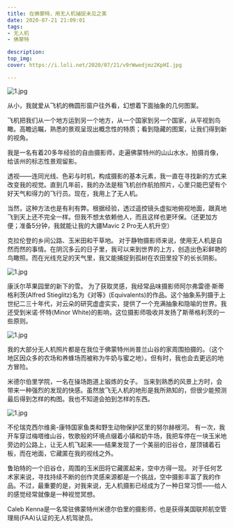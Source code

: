 ```yaml
---
title: 在佛蒙特，用无人机捕捉未见之美
date: 2020-07-21 21:09:01
tags:
- 无人机
- 佛蒙特

description:
top_img:
cover: https://i.loli.net/2020/07/21/v9rWwedjmz2KpHI.jpg

---
```


![1.jpg](https://i.loli.net/2020/07/21/v9rWwedjmz2KpHI.jpg)

从小，我就爱从飞机的椭圆形窗户往外看，幻想着下面抽象的几何图案。

飞机把我们从一个地方运到另一个地方，从一个国家到另一个国家，从平视到鸟瞰。高瞻远瞩，熟悉的景观呈现出概念性的特质；看到隐藏的图案，让我们得到新的视角。

我是一名有着20多年经验的自由摄影师，走遍佛蒙特州的山山水水，拍摄肖像，给该州的标志性景观留影。

透视——连同光线、色彩与时机，构成摄影的基本元素，我一直在寻找新的方式来改变我的视觉。直到几年前，我的办法是租飞机创作航拍照片，心里只能巴望有个好天气和得力的飞行员。现在，我用上了无人机。

当然，这种方法也是有利有弊。根据经验，透过遥控镜头虚拟地俯视地面，跟真地飞到天上还不完全一样。但我不想太依赖他人，而且这样也更环保。（还更加方便；准备5分钟，我就能让我的大疆Mavic 2 Pro无人机升空）
<!---more--->

克拉伦登的乡间公路、玉米田和干草地。
对于静物摄影师来说，使用无人机是自然而然的事情。在阴沉多云的日子里，我可以来到世界的上方，创造出色彩鲜艳的鸟瞰照。而在光线充足的天气里，我又能捕捉到孤树在农田里投下的长长阴影。

![1.jpg](https://i.loli.net/2020/07/21/6ZXuW7iYUoM5Kz4.jpg)


康沃尔苹果园里的新下的雪。
为了获取灵感，我经常品味摄影师阿尔弗雷德·斯蒂格利茨(Alfred Stieglitz)名为《对等》(Equivalents)的作品。这个抽象系列摄于上世纪二三十年代，对云朵的研究虚虚实实，提供了一个充满抽象和隐喻的世界。我还受到米诺·怀特(Minor White)的影响，这位摄影师吸收并发扬了斯蒂格利茨的一些原则。

![1.jpg](https://i.loli.net/2020/07/21/LTBvWNompsI8Pl4.jpg)

我的大部分无人机照片都是在我位于佛蒙特州尚普兰山谷的家周围拍摄的。（这个地区因众多的农场和养蜂场而被称为牛奶与蜜之地）。但有时，我也会去更远的地方冒险。




米德尔伯里学院，一名在操场跑道上锻炼的女子。
当来到熟悉的风景上方时，会带来一种强烈的发现的快感。虽然放飞无人机的地形是我所熟知的，但很少能预测最后得到怎样的构图。我也不知道会拍到怎样的东西。

![1.jpg](https://i.loli.net/2020/07/21/9ZtyF8dl1qQVvLa.jpg)

不伦瑞克西尔维奥-康特国家鱼类和野生动物保护区里的努尔赫根河。
有一次，我开车穿过梅塔维山谷，牧歌般的环境点缀着小镇和奶牛场，我把车停在一块玉米地旁边的公路上，让无人机飞起来——结果发现了一个美丽的旧谷仓，屋顶铺着石板，而在地面，它藏匿在我的视线之外。



鲁珀特的一个旧谷仓，周围的玉米田将它藏匿起来，空中方得一现。
对于任何艺术家来说，寻找持续不断的创作灵感来源都是一个挑战，空中摄影丰富了我的作品。不过，最重要的是，对我来说，无人机摄影已经成为了一种日常习惯——给人的感觉经常就像是一种视觉冥想。

Caleb Kenna是一名常驻佛蒙特州米德尔伯里的摄影师，也是获得美国联邦航空管理局(FAA)认证的无人机驾驶员。

